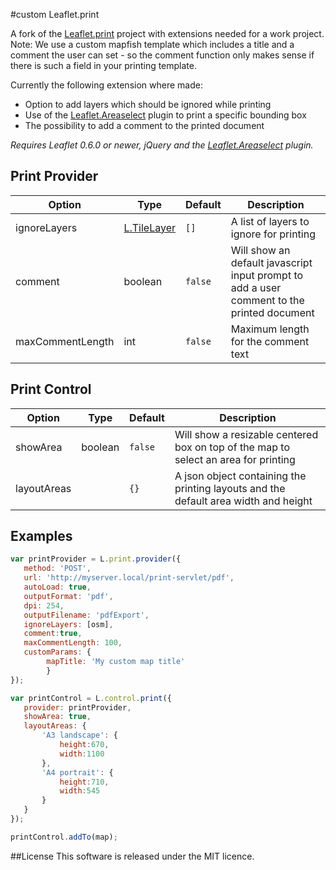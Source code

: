 #custom Leaflet.print

A fork of the [Leaflet.print](https://github.com/aratcliffe/Leaflet.print) project with extensions needed for a work project.
Note: We use a custom mapfish template which includes a title and a comment the user can set - so the comment function only makes sense if there is such a field in your printing template.

Currently the following extension where made:

* Option to add layers which should be ignored while printing
* Use of the [Leaflet.Areaselect](https://github.com/heyman/leaflet-areaselect) plugin to print a specific bounding box
* The possibility to add a comment to the printed document

*Requires Leaflet 0.6.0 or newer, jQuery and the  [Leaflet.Areaselect](https://github.com/heyman/leaflet-areaselect) plugin.*

## Print Provider
| Option | Type | Default | Description
| --- | --- | --- | ---
| ignoreLayers | [L.TileLayer](http://leafletjs.com/reference.html#tilelayer) | `[]` | A list of layers to ignore for printing
| comment | boolean | `false` | Will show an default javascript input prompt to add a user comment to the printed document
| maxCommentLength | int | `false` | Maximum length for the comment text


## Print Control
| Option | Type | Default | Description
| --- | --- | --- | ---
| showArea | boolean | `false` |  Will show a resizable centered box on top of the map to select an area for printing
| layoutAreas |  | `{}` | A json object containing the printing layouts and the default area width and height


## Examples
```javascript
var printProvider = L.print.provider({
   method: 'POST',
   url: 'http://myserver.local/print-servlet/pdf',
   autoLoad: true,
   outputFormat: 'pdf',
   dpi: 254,
   outputFilename: 'pdfExport',
   ignoreLayers: [osm],
   comment:true,
   maxCommentLength: 100,
   customParams: {
		mapTitle: 'My custom map title'
		}
});

var printControl = L.control.print({
   provider: printProvider,
   showArea: true,
   layoutAreas: {
	   'A3 landscape': {
		   height:670,
		   width:1100
	   },
	   'A4 portrait': {
		   height:710,
		   width:545
	   }
   }
}); 

printControl.addTo(map);
```

##License
This software is released under the MIT licence.
